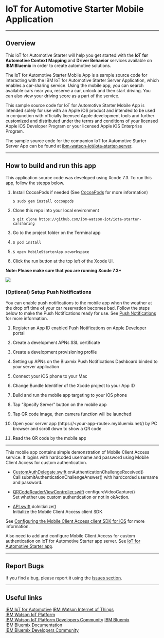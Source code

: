 # IoT for Automotive Starter Mobile Application
-----
## Overview
This IoT for Automotive Starter will help you get started with the **IoT for Automotive Context Mapping** and **Driver Behavior** services available on **IBM Bluemix** in order to create automotive solutions.

The IoT for Automotive Starter Mobile App is a sample source code for interacting with the IBM IoT for Automotive Starter Server Application, which enables a car-sharing service. Using the mobile app, you can search available cars near you, reserve a car, unlock and then start driving. You can also view your driving score as a part of the service.

This sample source code for IoT for Automotive Starter Mobile App is intended solely for use with an Apple iOS product and intended to be used in conjunction with officially licensed Apple development tools and further customized and distributed under the terms and conditions of your licensed Apple iOS Developer Program or your licensed Apple iOS Enterprise Program.

The sample source code for the companion IoT for Automotive Starter Server App can be found at [ibm-watson-iot/iota-starter-server](https://github.com/ibm-watson-iot/iota-starter-server).

-----
## How to build and run this app

This application source code was developed using Xcode 7.3.  To run this app, follow the stepps below.

1. Install CocoaPods if needed (See [CocoaPods](https://cocoapods.org/) for more information)

   ```$ sudo gem install cocoapods```

2. Clone this repo into your local environment

   ```$ git clone https://github.com/ibm-watson-iot/iota-starter-carsharing```

3. Go to the project folder on the Terminal app

4. ```$ pod install```

5. ```$ open MobileStarterApp.xcworkspace```

6. Click the run button at the top left of the Xcode UI.

**Note: Please make sure that you are running Xcode 7.3+**

[![](XcodePreview.png)](https://www.youtube.com/watch?v=7CLvEIxQo10 "Instruction Movie")  

### (Optional) Setup Push Notifications
You can enable push notifications to the mobile app when the weather at the drop off time of your car reservation becomes bad. Follow the steps below to make the Push Notifications ready for use. See [Push Notifications](https://console.ng.bluemix.net/docs/services/mobilepush/t_push_provider_ios.html) for more information.

1. Register an App ID enabled Push Notifications on [Apple Developer](https://developer.apple.com/) portal

2. Create a development APNs SSL certificate

3. Create a development provisioning profile

4. Setting up APNs on the Bluxmix Push Notifications Dashboard binded to your server application

5. Connect your iOS phone to your Mac

6. Change Bundle Identifier of the Xcode project to your App ID

7. Build and run the mobile app targeting to your iOS phone

8. Tap "Specify Server" button on the mobile app

9. Tap QR code image, then camera function will be launched

10. Open your server app (https://&lt;your-app-route&gt;.mybluemix.net/) by PC browser and scroll down to show a QR code

11. Read the QR code by the mobile app

---
This mobile app contains simple demonstration of Mobile Client Access service. It logins with hardcoded username and password using Mobile Client Access for custom authentication.

* [CustomAuthDelegate.swift](MobileStarterApp/CustomAuthDelegate.swift) onAuthenticationChallengeReceived()  
Call submitAuthenticationChallengeAnswer() with hardcorded username and password.

* [QRCodeReaderViewController.swift](MobileStarterApp/QRCodeReaderViewController.swift) configureVideoCapture()  
Set whether use custom authentication or not in okAction.

* [API.swift](MobileStarterApp/API.swift) doInitialize()  
Initialize the Mobile Client Access client SDK.

See [Configuring the Mobile Client Access client SDK for iOS](https://console.ng.bluemix.net/docs/services/mobileaccess/custom-auth-ios-swift-sdk.html) for more information.

Also need to add and configure Mobile Client Access for custom authentication on IoT for Automotive Starter app server.
See [IoT for Automotive Starter app]( https://github.com/ibm-watson-iot/iota-starter-server).

----
## Report Bugs
If you find a bug, please report it using the [Issues section](https://github.com/ibm-watson-iot/iota-starter-carsharing/issues).

----
## Useful links
[IBM IoT for Automotive](http://www.ibm.com/internet-of-things/iot-industry/iot-automotive)
[IBM Watson Internet of Things](http://www.ibm.com/internet-of-things/)  
[IBM Watson IoT Platform](http://www.ibm.com/internet-of-things/iot-solutions/watson-iot-platform/)   
[IBM Watson IoT Platform Developers Community](https://developer.ibm.com/iotplatform/)
[IBM Bluemix](https://bluemix.net/)  
[IBM Bluemix Documentation](https://www.ng.bluemix.net/docs/)  
[IBM Bluemix Developers Community](http://developer.ibm.com/bluemix)  
